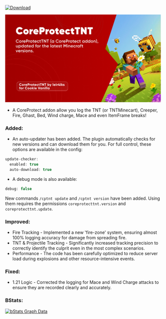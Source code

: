 
[![Download](https://img.shields.io/badge/Download-Latest-007BFF?style=for-the-badge&logo=github)](https://github.com/leir4iks/CoreProtectTNT/releases/latest)

<div align="center">
<img src="https://raw.githubusercontent.com/leir4iks/CoreProtectTNT/master/cpt-banner.webp" alt="CoreProtectTNT Banner">
</div>

<div align="center">

</div>

- A CoreProtect addon allow you log the TNT (or TNTMinecart), Creeper, Fire, Ghast, Bed, Wind charge, Mace and even ItemFrame breaks!

### Added:
- An auto-updater has been added. The plugin automatically checks for new versions and can download them for you. For full control, these options are available in the config:
```java
update-checker:
  enabled: true
  auto-download: true
  ```
- A debug mode is also available:
```java
debug: false
```
New commands `/cptnt update` and `/cptnt version` have been added. Using them requires the permissions `coreprotecttnt.version` and `coreprotecttnt.update`.

### Improved:
- Fire Tracking - Implemented a new 'fire-zone' system, ensuring almost 100% logging accuracy for damage from spreading fire.
- TNT & Projectile Tracking - Significantly increased tracking precision to correctly identify the culprit even in the most complex scenarios.
- Performance - The code has been carefully optimized to reduce server load during explosions and other resource-intensive events.

### Fixed:
- 1.21 Logic - Corrected the logging for Mace and Wind Charge attacks to ensure they are recorded clearly and accurately.

### BStats:

[![bStats Graph Data](https://bstats.org/signatures/bukkit/coreprotecttnt.svg)](https://bstats.org/plugin/bukkit/CoreProtectTNT/26755)
